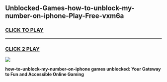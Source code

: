 
## Unblocked-Games-how-to-unblock-my-number-on-iphone-Play-Free-vxm6a
<h3>
<a href="https://premium76.site?title=how-to-unblock-my-number-on-iphone&ref=23A">CLICK TO PLAY</a></h3>
<hr>

<h3>
<a href="https://premium76.site?title=how-to-unblock-my-number-on-iphone&ref=23A">CLICK 2 PLAY</a>
  
</h3>

<a href="https://premium76.site?title=how-to-unblock-my-number-on-iphone&ref=23A"><img src="https://clearcache.store/games.png"></a>


**how-to-unblock-my-number-on-iphone games unblocked: Your Gateway to Fun and Accessible Online Gaming**

